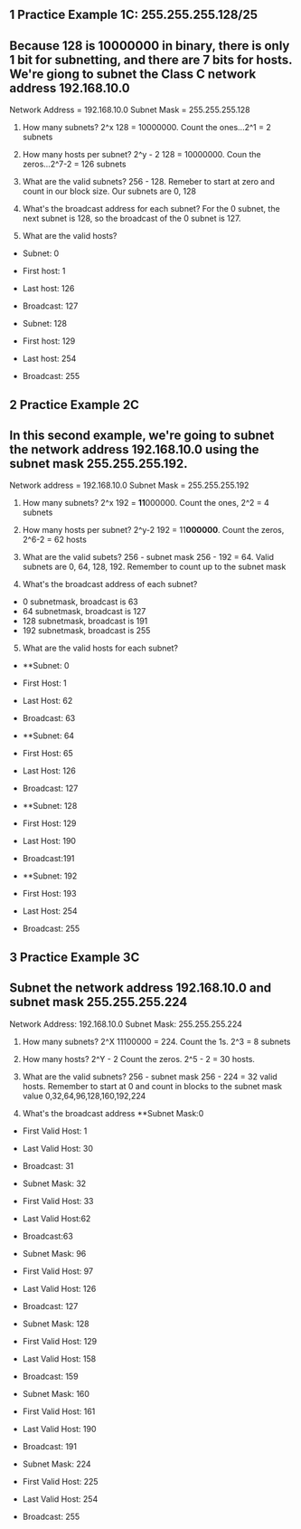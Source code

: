 ## 1 Practice Example 1C: 255.255.255.128/25
## Because 128 is 10000000 in binary, there is only 1 bit for subnetting, and there are 7 bits for hosts. We're giong to subnet the Class C network address 192.168.10.0

Network Address = 192.168.10.0
Subnet Mask     = 255.255.255.128

1. How many subnets? 2^x
128 = 10000000. Count the ones...2^1 = 2 subnets

2. How many hosts per subnet? 2^y - 2
128 = 10000000. Coun the zeros...2^7-2 = 126 subnets

3. What are the valid subnets? 256 - 128. Remeber to start at zero and count in our block size.
Our subnets are 0, 128

4. What's the broadcast address for each subnet?
For the 0 subnet, the next subnet is 128, so the broadcast of the 0 subnet is 127.

5. What are the valid hosts?
* Subnet: 0
* First host: 1
* Last host: 126
* Broadcast: 127

* Subnet: 128
* First host: 129
* Last host: 254
* Broadcast: 255


## 2 Practice Example 2C
## In this second example, we're going to subnet the network address 192.168.10.0 using the subnet mask 255.255.255.192.

Network address = 192.168.10.0
Subnet Mask = 255.255.255.192

1. How many subnets? 2^x
192 = **11**000000. Count the ones, 2^2 = 4 subnets

2. How many hosts per subnet? 2^y-2
192 = 11**000000**. Count the zeros, 2^6-2 = 62 hosts

3. What are the valid subets? 256 - subnet mask
256 - 192 = 64. Valid subnets are 0, 64, 128, 192. Remember to count up to the subnet mask

4. What's the broadcast address of each subnet?
* 0 subnetmask, broadcast is 63
* 64 subnetmask, broadcast is 127
* 128 subnetmask, broadcast is 191
* 192 subnetmask, broadcast is 255

5. What are the valid hosts for each subnet?
* **Subnet: 0
* First Host: 1
* Last Host: 62
* Broadcast: 63

* **Subnet: 64
* First Host: 65
* Last Host: 126
* Broadcast: 127

* **Subnet: 128
* First Host: 129
* Last Host: 190
* Broadcast:191

* **Subnet: 192
* First Host: 193
* Last Host: 254
* Broadcast: 255




## 3 Practice Example 3C
## Subnet the network address 192.168.10.0 and subnet mask 255.255.255.224

Network Address: 192.168.10.0
Subnet Mask: 255.255.255.224

1. How many subnets? 2^X
11100000 = 224. Count the 1s. 2^3 = 8 subnets

2. How many hosts? 2^Y - 2
Count the zeros. 2^5 - 2 = 30 hosts.

3. What are the valid subnets? 256 - subnet mask
256 - 224 = 32 valid hosts. Remember to start at 0 and count in blocks to the subnet mask value
0,32,64,96,128,160,192,224

4. What's the broadcast address
**Subnet Mask:0
* First Valid Host: 1
* Last Valid Host: 30
* Broadcast: 31

* Subnet Mask: 32
* First Valid Host: 33
* Last Valid Host:62
* Broadcast:63

* Subnet Mask: 96
* First Valid Host: 97
* Last Valid Host: 126
* Broadcast: 127

* Subnet Mask: 128
* First Valid Host: 129
* Last Valid Host: 158
* Broadcast: 159

* Subnet Mask: 160
* First Valid Host: 161
* Last Valid Host: 190
* Broadcast: 191

* Subnet Mask: 224
* First Valid Host: 225
* Last Valid Host: 254
* Broadcast: 255
